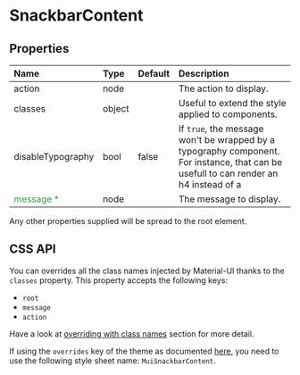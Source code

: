 # SnackbarContent



## Properties
| Name | Type | Default | Description |
|:-----|:-----|:--------|:------------|
| action | node |  | The action to display. |
| classes | object |  | Useful to extend the style applied to components. |
| disableTypography | bool | false | If `true`, the message won't be wrapped by a typography component. For instance, that can be usefull to can render an h4 instead of a |
| <span style="color: #31a148">message *</span> | node |  | The message to display. |

Any other properties supplied will be spread to the root element.

## CSS API

You can overrides all the class names injected by Material-UI thanks to the `classes` property.
This property accepts the following keys:
- `root`
- `message`
- `action`

Have a look at [overriding with class names](/customization/overrides#overriding-with-class-names)
section for more detail.

If using the `overrides` key of the theme as documented
[here](/customization/themes#customizing-all-instances-of-a-component-type),
you need to use the following style sheet name: `MuiSnackbarContent`.
